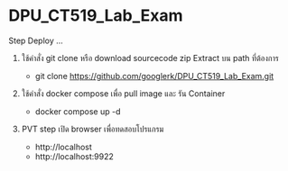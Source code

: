 # DPU_CT519_Lab_Exam
 
Step Deploy ...
1. ใช้คำสั่ง git clone หรือ download sourcecode zip Extract บน path ที่ต้องการ
     - git clone https://github.com/googlerk/DPU_CT519_Lab_Exam.git

2. ใช้คำสั่ง docker compose เพื่อ pull image และ รัน Container
     - docker compose up -d
3. PVT step เปิด browser เพื่อทดสอบโปรแกรม
     - http://localhost
     - http://localhost:9922
